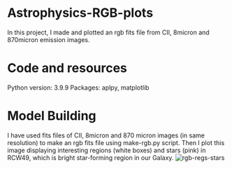 # Astrophysics-RGB-plots
In this project, I made and plotted an rgb fits file from CII, 8micron and 870micron emission images.
# Code and resources
Python version: 3.9.9
Packages: aplpy, matplotlib
# Model Building
I have used fits files of CII, 8micron and 870 micron images (in same resolution) to make an rgb fits file using make-rgb.py script. Then I plot this image displaying interesting regions (white boxes) and stars (pink) in RCW49, which is bright star-forming region in our Galaxy. 
![rgb-regs-stars](https://user-images.githubusercontent.com/109150738/179974857-2317804a-d1f9-4cbd-890c-b2510551abd3.png)
